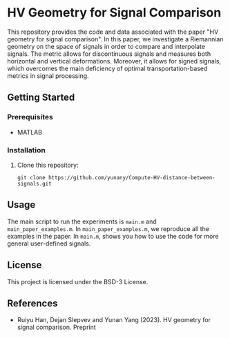 # HV Geometry for Signal Comparison

This repository provides the code and data associated with the paper "HV geometry for signal comparison". In this paper, we investigate a Riemannian geometry on the space of signals in order to compare and interpolate signals. The metric allows for discontinuous signals and measures both horizontal and vertical deformations. Moreover, it allows for signed signals, which overcomes the main deficiency of optimal transportation-based metrics in signal processing. 

## Getting Started

### Prerequisites

- MATLAB

### Installation

1. Clone this repository:

   ```
   git clone https://github.com/yunany/Compute-HV-distance-between-signals.git
   ```

## Usage

The main script to run the experiments is `main.m` and `main_paper_examples.m`. In `main_paper_examples.m`, we reproduce all the examples in the paper. In `main.m`, shows you how to use the code for more general user-defined signals. 

## License

This project is licensed under the BSD-3 License. 

## References

- Ruiyu Han, Dejan Slepvev and Yunan Yang (2023). HV geometry for signal comparison. Preprint
